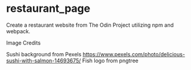 # restaurant_page

Create a restaurant website from The Odin Project utilizing npm and webpack.

Image Credits

Sushi background from Pexels https://www.pexels.com/photo/delicious-sushi-with-salmon-14693675/
Fish logo from pngtree
